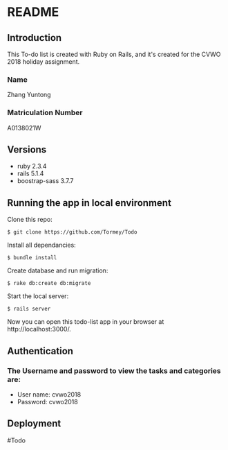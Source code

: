 # README

## Introduction 

This To-do list is created with Ruby on Rails, and it's created for the CVWO 2018 holiday assignment.

### Name

Zhang Yuntong

### Matriculation Number
A0138021W

## Versions

* ruby 2.3.4
* rails 5.1.4
* boostrap-sass 3.7.7

## Running the app in local environment

Clone this repo:
```
$ git clone https://github.com/Tormey/Todo
```
Install all dependancies:
```
$ bundle install
```
Create database and run migration:
```
$ rake db:create db:migrate
```
Start the local server:
```
$ rails server
```
Now you can open this todo-list app in your browser at http://localhost:3000/.

## Authentication

### The Username and password to view the tasks and categories are:

* User name: cvwo2018
* Password: cvwo2018

## Deployment


#Todo
